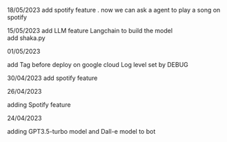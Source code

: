 18/05/2023
add spotify feature . now we can  ask a  agent  to play  a  song
on spotify 

15/05/2023
add LLM  feature Langchain to  build the   model   
add shaka.py 

01/05/2023

add Tag   before deploy on google cloud 
Log level  set by DEBUG

30/04/2023
add spotify feature 


26/04/2023

adding Spotify  feature


24/04/2023

adding  GPT3.5-turbo model and  Dall-e model to bot 